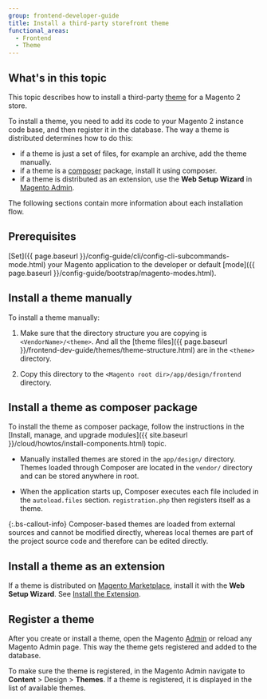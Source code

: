 ```yaml
---
group: frontend-developer-guide
title: Install a third-party storefront theme
functional_areas:
  - Frontend
  - Theme
---
```


## What's in this topic

This topic describes how to install a third-party [theme](https://glossary.magento.com/theme) for a Magento 2 store.

To install a theme, you need to add its code to your Magento 2 instance code base, and then register it in the database. The way a theme is distributed determines how to do this:

-  if a theme is just a set of files, for example an archive, add the theme manually.
-  if a theme is a [composer](https://glossary.magento.com/composer) package, install it using composer.
-  if a theme is distributed as an extension, use the **Web Setup Wizard** in [Magento Admin](https://glossary.magento.com/magento-admin).

The following sections contain more information about each installation flow.

## Prerequisites

[Set]({{ page.baseurl }}/config-guide/cli/config-cli-subcommands-mode.html) your Magento application to the developer or default [mode]({{ page.baseurl }}/config-guide/bootstrap/magento-modes.html).

## Install a theme manually

To install a theme manually:

1. Make sure that the directory structure you are copying is `<VendorName>/<theme>`. And all the [theme files]({{ page.baseurl }}/frontend-dev-guide/themes/theme-structure.html) are in the `<theme>` directory.

1. Copy this directory to the `<Magento root dir>/app/design/frontend` directory.

## Install a theme as composer package

To install the theme as composer package, follow the instructions in the [Install, manage, and upgrade modules]({{ site.baseurl }}/cloud/howtos/install-components.html) topic.

-  Manually installed themes are stored in the `app/design/` directory. Themes loaded through Composer are located in the `vendor/` directory and can be stored anywhere in root.

-  When the application starts up, Composer executes each file included in the `autoload.files` section. `registration.php` then registers itself as a theme.

{:.bs-callout-info}
Composer-based themes are loaded from external sources and cannot be modified directly, whereas local themes are part of the project source code and therefore can be edited directly.

## Install a theme as an extension

If a theme is distributed on [Magento Marketplace](https://marketplace.magento.com/), install it with the **Web Setup Wizard**. See [Install the Extension](https://docs.magento.com/marketplace/user_guide/buyers/install-extension.html).

## Register a theme

After you create or install a theme, open the Magento [Admin](https://glossary.magento.com/admin) or reload any Magento Admin page. This way the theme gets registered and added to the database.

To make sure the theme is registered, in the Magento Admin navigate to **Content** > Design > **Themes**. If a theme is registered, it is displayed in the list of available themes.
